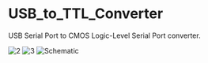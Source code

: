 # USB_to_TTL_Converter
USB Serial Port to CMOS Logic-Level Serial Port converter.

![2](https://github.com/user-attachments/assets/a5468c34-2413-47e3-8633-976caf87c56d)
![3](https://github.com/user-attachments/assets/00a9abe1-3383-47c1-a605-71058c218d13)
![Schematic](https://github.com/user-attachments/assets/4d903c8b-ef05-4ec5-a92b-33deb477d3d5)
